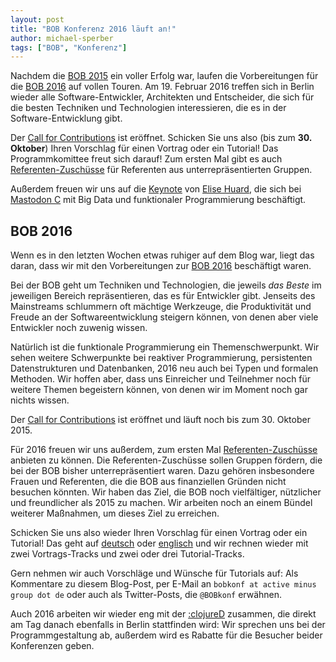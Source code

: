 ```yaml
---
layout: post
title: "BOB Konferenz 2016 läuft an!"
author: michael-sperber
tags: ["BOB", "Konferenz"]
---
```


Nachdem die [BOB 2015](http://bobkonf.de/2015/) ein voller Erfolg
war, laufen die Vorbereitungen für die [BOB
2016](http://bobkonf.de/2016/) auf vollen Touren. Am
19. Februar 2016 treffen sich in Berlin wieder alle
Software-Entwickler, Architekten und Entscheider, die sich für die
besten Techniken und Technologien interessieren, die es in der
Software-Entwicklung gibt.

Der [Call for Contributions](http://bobkonf.de/2016/cfp.html) ist
eröffnet.  Schicken Sie uns also (bis zum **30. Oktober**) 
Ihren Vorschlag für einen Vortrag oder ein Tutorial! Das
Programmkomittee freut sich darauf!  Zum ersten Mal gibt es auch
[Referenten-Zuschüsse](http://bobkonf.de/2016/de/speaker-grants.html)
für Referenten aus unterrepräsentierten Gruppen.

Außerdem freuen wir uns auf die
[Keynote](http://bobkonf.de/2016/keynote.html) von [Elise
Huard](http://jabberwocky.eu/), die sich bei [Mastodon
C](http://www.mastodonc.com/) mit Big Data und funktionaler
Programmierung beschäftigt.

<!-- more start -->

## BOB 2016

Wenn es in den letzten Wochen etwas ruhiger auf dem Blog war, liegt
das daran, dass wir mit den Vorbereitungen zur [BOB
2016](http://bobkonf.de/2016/) beschäftigt waren.

Bei der BOB geht um Techniken und Technologien, die jeweils *das
Beste* im jeweiligen Bereich repräsentieren, das es für Entwickler
gibt.  Jenseits des 
Mainstreams schlummern oft mächtige Werkzeuge, die Produktivität
und Freude an der Softwareentwicklung steigern können, von denen aber
viele Entwickler noch zuwenig wissen.

Natürlich ist die funktionale Programmierung ein Themenschwerpunkt.
Wir sehen weitere Schwerpunkte bei reaktiver Programmierung,
persistenten Datenstrukturen und Datenbanken, 2016 neu auch bei Typen
und formalen Methoden.  Wir hoffen aber, dass uns Einreicher und
Teilnehmer noch für weitere Themen begeistern können, von denen wir im
Moment noch gar nichts wissen.

Der [Call for Contributions](http://bobkonf.de/2016/cfp.html) ist
eröffnet und läuft noch bis zum 30. Oktober 2015.

Für 2016 freuen wir uns außerdem, zum ersten Mal
[Referenten-Zuschüsse](http://bobkonf.de/2016/de/speaker-grants.html)
anbieten zu können. Die Referenten-Zuschüsse sollen Gruppen fördern,
die bei der BOB bisher unterrepräsentiert waren. Dazu gehören
insbesondere Frauen und Referenten, die die BOB aus finanziellen
Gründen nicht besuchen könnten. Wir haben das Ziel, die BOB noch
vielfältiger, nützlicher und freundlicher als 2015 zu machen.  Wir
arbeiten noch an einem Bündel weiterer Maßnahmen, um dieses Ziel zu
erreichen.

Schicken Sie uns also wieder Ihren Vorschlag für einen Vortrag oder
ein Tutorial!  Das geht auf
[deutsch](http://bobkonf.de/2016/de/cfp.html) oder
[englisch](http://bobkonf.de/2016/en/cfp.html) und wir rechnen wieder
mit zwei Vortrags-Tracks und zwei oder drei Tutorial-Tracks.

Gern nehmen wir auch Vorschläge und Wünsche für Tutorials auf: Als
Kommentare zu diesem Blog-Post, per E-Mail an `bobkonf at active minus
group dot de` oder auch als Twitter-Posts, die `@BOBkonf` erwähnen.

Auch 2016 arbeiten wir wieder eng mit der
[:clojureD](http://clojured.de/) zusammen, die direkt am Tag danach
ebenfalls in Berlin stattfinden wird: Wir sprechen uns bei der
Programmgestaltung ab, außerdem wird es Rabatte für die Besucher
beider Konferenzen geben.

<!-- more end -->
